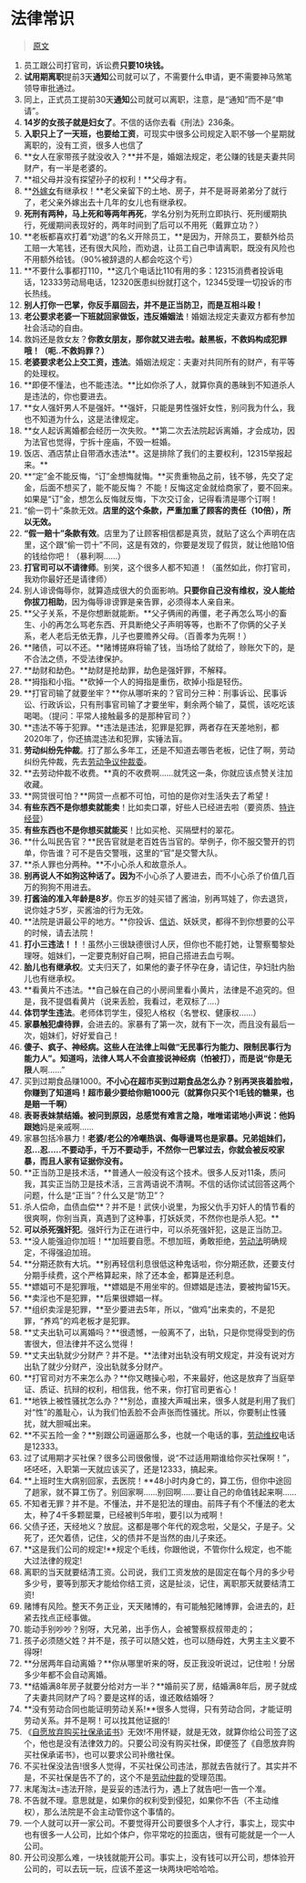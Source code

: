 # 法律常识

> [原文](https://www.zhihu.com/question/422686198/answer/1495712127)

1. 员工跟公司打官司，诉讼费**只要10块钱。**
1. **试用期离职**提前3天**通知**公司就可以了，不需要什么申请，更不需要神马煞笔领导审批通过。
1. 同上，正式员工提前30天**通知**公司就可以离职，注意，是“通知”而不是“申请”。
1. **14岁的女孩子就是妇女了**。不信的话你去看《刑法》236条。
1. **入职只上了一天班，也要给工资**，可现实中很多公司规定入职不够一个星期就离职的，没有工资，很多人也信了
1. **女人在家带孩子就没收入？**并不是，婚姻法规定，老公赚的钱是夫妻共同财产，有一半是老婆的。
1. **祖父母并没有探望孙子的权利！**父母才有。
1. **[外嫁女](https://zhida.zhihu.com/search?content_id=302020983&content_type=Answer&match_order=1&q=外嫁女&zhida_source=entity)有继承权！**老父亲留下的土地、房子，并不是哥哥弟弟分了就行了，老父亲外嫁出去十几年的女儿也有继承权。
1. **死刑有两种，马上死和等两年再死**，学名分别为死刑立即执行、死刑缓期执行，死缓期间表现好的，两年时间到了后可以不用死（戴罪立功？）
1. **老板都喜欢打着“劝退”的名义开除员工，**是因为，开除员工，要额外给员工赔一大笔钱，还有很大风险，而劝退，让员工自己申请离职，既没有风险也不用额外给钱。（90%被辞退的人都会吃这个亏）
1. **不要什么事都打110，**这几个电话比110有用的多：12315消费者投诉电话，12333劳动局电话，12320医患纠纷就打这个，12345受理一切投诉的市长热线。
1. **别人打你一巴掌，你反手扇回去，并不是正当防卫，而是互相斗殴！**
1. **老公要求老婆一下班就回家做饭，违反婚姻法**！婚姻法规定夫妻双方都有参加社会活动的自由。
1.  救妈还是救女友？**你救女朋友，那你就又进去啦。敲黑板，不救妈构成犯罪哦！（呃..不救妈罪？）**
1. **老婆要求老公上交工资，违法**。婚姻法规定：夫妻对共同所有的财产，有平等的处理权。
1. **即便不懂法，也不能违法。**比如你杀了人，就算你真的愚昧到不知道杀人是违法的，你也要进去。
2. **女人强奸男人不是强奸。**强奸，只能是男性强奸女性，别问我为什么，我也不知道为什么，这是法律规定。
2. **女人起诉离婚都会经历一次失败。**第二次去法院起诉离婚，才会成功，因为法官也觉得，宁拆十座庙，不毁一桩婚。
2. 饭店、酒店禁止自带酒水违法**。这是排除了我们的主要权利，12315举报起来。**
20. **“定”金不能反悔，“订”金想悔就悔。**买贵重物品之前，钱不够，先交了定金，后面不想买了，能不能反悔？
    不能！反悔这定金就给商家了，要不回来。如果是“订”金，想怎么反悔就反悔，下次交订金，记得看清是哪个订啊！
21. “偷一罚十”条款无效。**店里的这个条款，严重加重了顾客的责任（10倍），所以无效。**
22. **“假一赔十”条款有效**。店里为了让顾客相信都是真货，就贴了这么个声明在店里，这个跟“偷一罚十”不同，这是有效的，你要是发现了假货，就让他赔10倍的钱给你吧！（暴利啊……）
23. **打官司可以不请律师**。别笑，这个很多人都不知道！（虽然如此，你打官司，我劝你最好还是请律师）
24. 别人诽谤侮辱你，就算造成很大的负面影响。**只要你自己没有维权，没人能给你拔刀相助**，因为侮辱诽谤罪是亲告罪，必须得本人亲自来。
25. **父子关系，不是你想断就能断。**父子俩闹的再僵，老子再怎么骂小的畜生、小的再怎么骂老东西、开具断绝父子声明等等，也断不了你俩的父子关系，老人老后无依无靠，儿子也要赡养父母。（百善孝为先啊！）
26. **赌债，可以不还。**赌博搓麻将输了钱，当场给了就给了，赊账欠下的，是不合法之债，不受法律保护。
27. **劫财和劫色。**劫财是抢劫罪，劫色是强奸罪，不解释。
28. **拇指和小指。**砍掉一个人的拇指是重伤，砍掉小指是轻伤。
29. **打官司输了就要坐牢？**你从哪听来的？官司分三种：刑事诉讼、民事诉讼、行政诉讼，只有刑事官司输了才要坐牢，剩余两个输了，莫慌，该吃吃该喝喝。（提问：平常人接触最多的是那种官司？）
30. **违法不等于犯罪。**违法是违法，犯罪是犯罪，两者存在天差地别，都2020年了，你还搞混违法和犯罪，实锤法盲。
31. **劳动纠纷先仲裁**。打了那么多年工，还是不知道去哪告老板，记住了啊，劳动纠纷先仲裁，先去[劳动争议仲裁委](https://zhida.zhihu.com/search?content_id=302020983&content_type=Answer&match_order=1&q=劳动争议仲裁委&zhida_source=entity)。
32. **去劳动仲裁不收费。**真的不收费啊......就凭这一条，你就应该点赞关注加收藏。
33. **网贷很可怕？**网贷一点都不可怕，可怕的是你对生活失去了希望！
34. **有些东西不是你想卖就能卖**！比如卖口罩，好些人已经进去啦（要资质、[特许经营](https://zhida.zhihu.com/search?content_id=302020983&content_type=Answer&match_order=1&q=特许经营&zhida_source=entity)）
35. **有些东西也不是你想买就能买**！比如买枪、买隔壁村的翠花。
36. **什么叫民告官？**民告官就是老百姓告当官的。举例子，你不服交警开的罚单，你告谁？可不是告交警哦，这里的“官”是交警大队。
37. **杀人罪也分两种。**不小心杀人和故意杀人。
38. **别再说人不如狗这种话了。因为**不小心杀了人要进去，而不小心杀了价值几百万的狗狗不用进去。
39. **打酱油的准入年龄是8岁**。你五岁的娃买错了酱油，别再骂娃了，你去退货，说你娃才5岁，买酱油的行为无效。
40. **法院是讲最公平的地方。**你投诉、[信访](https://zhida.zhihu.com/search?content_id=302020983&content_type=Answer&match_order=1&q=信访&zhida_source=entity)、妖妖灵，都得不到你想要的公平的时候，请去法院！
41. **打小三违法！！**！虽然小三很缺德很讨人厌，但你也不能打她，让警察蜀黎处理呀。姐妹们，一定要克制好自己啊，把自己搭进去血亏啊。
42. **胎儿也有继承权**。丈夫归天了，如果他的妻子怀孕在身，请记住，孕妇肚内胎儿也有继承权。
43. **看黄片不违法。**自己躲在自己的小房间里看小黄片，法律是不追究的。但是，我不提倡看黄片（说来丢脸，我看过，老双标了....）
44. **体罚学生违法**。老师体罚学生，侵犯人格权（名誉权、健康权……）
45. **家暴触犯虐待罪**，会进去的。家暴有了第一次，就有下一次，而且没有最后一次，姐妹们，好好爱自己！
46. **傻子、疯子、神经病。**这些人在法律上叫做“**无**民事行为能力、**限**制民事行为能力人”。知道吗，法律人骂人不会直接说神经病（怕被打），而是说“你是**无限**人啊……”
47. 买到过期食品赚1000。**不小心在超市买到过期食品怎么办？别再哭丧着脸啦，你赚到了知道吗！超市最少要给你赔1000元（就算你只买个1毛钱的糖果，也是赔一千啊）**
48. **表哥表妹禁结婚。**被问到原因，总感觉有难言之隐，唯唯诺诺地小声说：**他**妈跟**她**妈是亲戚啊……
49. 家暴包括冷暴力！**老婆/老公的冷嘲热讽、侮辱谩骂也是家暴。兄弟姐妹们，忍...忍.....不要动手，千万不要动手，不然你一巴掌过去，你就会被反咬家暴，而且人家有证据你没有。**
50. **正当防卫是技术活，**普通人一般没有这个技术。很多人反对11条，质问我，其实正当防卫是技术活，三言两语说不清啊。不信的话你试试回答这两个问题，什么是“正当”？什么又是“防卫”？
51. 杀人偿命，血债血偿**？并不是！武侠小说里，为报父仇手刃奸人的情节看的很爽啊，你别当真，真遇到了这种事，打妖妖灵，不然你也是杀人犯。**
52. **可以杀死强奸犯**。强奸行为正在进行中，可以杀死强奸犯，这是正当防卫。
53. **没人能强迫你加班！**加班要自愿。不想加班，勇敢拒绝，[劳动法](https://zhida.zhihu.com/search?content_id=318956021&content_type=Answer&match_order=1&q=劳动法&zhida_source=entity)明确规定，不得强迫加班。
54. **分期还款有大坑。**别再轻信利息很低这种鬼话啦，你分期还款，还要支付分期手续费，这个严格算起来，除了还本金，都算是还利息。
55. **嫖娼可不是犯罪哦，**嫖娼是不用坐牢的。但嫖娼是违法，要被拘留15天。
56. **卖淫也不是犯罪，**后果很嫖娼一样。
57. **组织卖淫是犯罪，**至少要进去5年，所以，“做鸡”出来卖的，不是犯罪，“养鸡”的鸡老板才是犯罪。
58. **丈夫出轨可以离婚吗？**很遗憾，一般离不了，出轨，只是你觉得受到的伤害很大，但法律并不这么觉得！
59. **丈夫出轨就少分财产？并不是。**法律对出轨没有明文规定，并没有说对方出轨了就少分财产，没出轨就多分财产。
60. **打官司对方不来怎么办？**你又瞎操心啦，不来最好，他这是放弃了当庭举证、质证、抗辩的权利，相信我，他不来，你打官司更省心！
61. **地铁上被性骚扰怎么办？**别怂，直接大声喊出来，很多人就是利用了我们对“性”的羞耻心，认为我们怕丢脸不会声张而性骚扰。所以，你要制止性骚扰，就大胆喊出来。
62. **不买五险一金？**别跟公司逼逼那么多，也就一个电话的事，[劳动维权](https://zhida.zhihu.com/search?content_id=318956021&content_type=Answer&match_order=1&q=劳动维权&zhida_source=entity)电话是12333。
63. 过了试用期才买社保？很多公司很傲慢，说“不过适用期谁给你买社保啊！”，呸呸呸，入职第一天就应该买了，还是12333，搞起来。
64. **上班时生大病别回家，去医院！**48小时内身亡的，算工伤，但你中途回了趟家，就不算工伤了。别回家啊……别回啊……要让自己的命值钱起来啊……
65. 不知者无罪？并不是。不懂法，并不是犯法的理由。前阵子有个不懂法的老太太，种了4千多颗罂粟，已经被判5年啦，要引以为戒啊！
66. 父债子还，天经地义？放屁。这都是哪个年代的观念啦，父是父，子是子。父死了，还欠着债，记住，父的债并不是当然的由儿子來还。
67. **这是我们公司的规定!**规定个毛线，你跟他说，不管你什么规定，也不能大过法律的规定!
68. 离职的当天就要结清工资。公司说，我们工资发放的是固定在每个月的多少号多少号，要等到那天才能给你结工资，这是扯淡，记住，离职那天就要结清工资!
69. 赌博有风险。整天不务正业，天天赌博的，有可能触犯赌博罪，会进去的，赶紧去找点正经事做。
70. 能动手别吵吵？别呀，大兄弟，出手伤人，会被警察叔叔带走的；
71. 孩子必须随父姓？并不是，孩子可以随父姓，也可以随母姓，大男主主义要不得呀!
72. **分居两年自动离婚？**你从哪里听来的呀，反正我没听说过，记住啦！分居多少年都不会自动离婚。
73. **结婚满8年房子就要分给对方一半？**婚前买了房，结婚满8年后，房子就成了夫妻共同财产了吗？要是这样的话，谁还敢结婚呀？
74. **没有劳动合同也能证明劳动关系!**很多人觉得，只有劳动合同，才能证明劳动关系。并不是啊！可以找其他证据的!
75. 《[自愿放弃购买社保承诺书](https://zhida.zhihu.com/search?content_id=318956021&content_type=Answer&match_order=1&q=自愿放弃购买社保承诺书&zhida_source=entity)》无效!不用怀疑，就是无效，就算你给公司签了这个，他也是没有法律效力的。只要公司没有购买社保，即便签了《自愿放弃购买社保承诺书》，也可以要求公司补缴社保。
76. 不买社保没法告!很多人觉得，不买社保公司违法，那就去告就行了。其实并不是，不买社保是告不了的，这个不是[劳动仲裁](https://zhida.zhihu.com/search?content_id=318956021&content_type=Answer&match_order=1&q=劳动仲裁&zhida_source=entity)的受理范围。
77. 末尾淘汰=违法开除，是妥妥的违法行为，遇上了就告吧!一告一个准。
78. 不告就不理。意思就是，如果你的权利受到侵犯，如果你不告（不主动维权），那么法院是不会主动管你这个事情的。
79. 一个人就可以开一家公司。不要觉得开公司要很多个人才行，事实上，现实中也有很多一人公司，比如个体户，你平常吃的拉面店，很有可能就是一个一人公司。
80. 开公司没那么难，一块钱就能开公司。事实上，没有钱可以开公司，想体验开公司的，可以去玩一玩，应该不差这一块两块吧哈哈哈。
